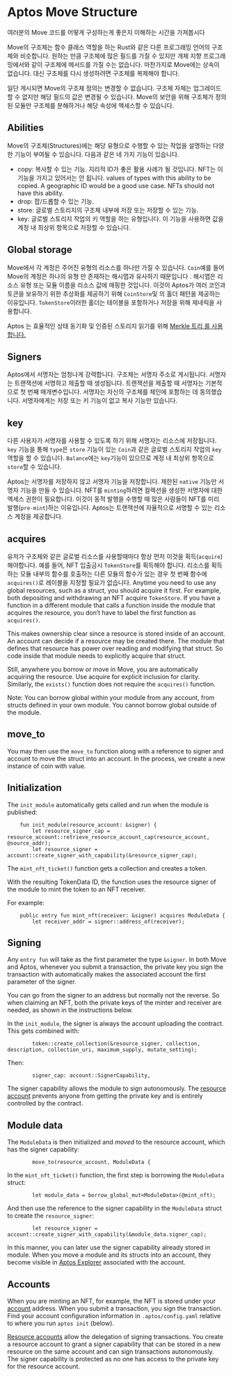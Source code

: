 # Aptos Move Structure

여러분의 Move 코드를 어떻게 구성하는게 좋은지 이해하는 시간을 가져봅시다

Move의 구조체는 함수 클래스 역할을 하는 Rust와 같은 다른 프로그래밍 언어의 구조체와 비슷합니다. 원하는 만큼 구조체에 많은 필드를 가질 수 있지만 개체 지향 프로그래밍에서와 같이 구조체에 메서드를 가질 수는 없습니다. 마찬가지로 Move에는 상속이 없습니다. 대신 구조체를 다시 생성하려면 구조체를 복제해야 합니다.

일단 게시되면 Move의 구조체 정의는 변경할 수 없습니다. 구조체 자체는 업그레이드할 수 없지만 해당 필드의 값은 변경될 수 있습니다. Move의 보안을 위해 구조체가 정의된 모듈만 구조체를 분해하거나 해당 속성에 액세스할 수 있습니다.

## Abilities

Move의 구조체(Structures)에는 해당 유형으로 수행할 수 있는 작업을 설명하는 다양한 기능이 부여될 수 있습니다. 다음과 같은 네 가지 기능이 있습니다.

- copy: 복사할 수 있는 기능. 지리적 ID가 좋은 활용 사례가 될 것입니다. NFT는 이 기능을 가지고 있어서는 안 됩니다.  values of types with this ability to be copied. A geographic ID would be a good use case. NFTs should not have this ability.
- drop: 팝/드롭할 수 있는 기능.
- store: 글로벌 스토리지의 구조체 내부에 저장 또는 저장할 수 있는 기능.
- key: 글로벌 스토리지 작업의 키 역할을 하는 유형입니다. 이 기능을 사용하면 값을 계정 내 최상위 항목으로 저장할 수 있습니다.

## Global storage

Move에서 각 계정은 주어진 유형의 리소스를 하나만 가질 수 있습니다. `Coin`예를 들어 Move의 계정은 하나의 유형 만 존재하는 해시맵과 유사하기 때문입니다 . 해시맵은 리소스 유형 또는 모듈 이름을 리소스 값에 매핑한 것입니다. 이것이 Aptos가 여러 코인과 토큰을 보유하기 위한 추상화를 제공하기 위해 `CoinStore`및 의 홀더 패턴을 제공하는 이유입니다. `TokenStore`이러한 홀더는 테이블을 포함하거나 저장을 위해 제네릭을 사용합니다.

Aptos 는 효율적인 상태 동기화 및 인증된 스토리지 읽기를 위해 [Merkle 트리 를 사용합니다.](https://aptos.dev/reference/glossary/#merkle-trees)

## Signers

Aptos에서 서명자는 엄청나게 강력합니다. 구조체는 서명자 주소로 게시됩니다. 서명자는 트랜잭션에 서명하고 제출할 때 생성됩니다. 트랜잭션을 제출할 때 서명자는 기본적으로 첫 번째 매개변수입니다. 서명자는 자신의 구조체를 체인에 포함하는 데 동의했습니다. 서명자에게는 저장 또는 키 기능이 없고 복사 기능만 있습니다.

## key

다른 사용자가 서명자를 사용할 수 있도록 하기 위해 서명자는 리소스에 저장됩니다. `key` 기능을 통해 `type`은 `store` 기능이 있는 `Coin`과 같은 글로벌 스토리지 작업의 `key` 역할을 할 수 있습니다. `Balance`에는 `key`기능이 있으므로 계정 내 최상위 항목으로 `store`할 수 있습니다.

Aptos는 서명자를 저장하지 않고 서명자 기능을 저장합니다. 제한된 `native` 기능만 서명자 기능을 만들 수 있습니다. NFT를 `minting`하려면 컬렉션을 생성한 서명자에 대한 액세스 권한이 필요합니다. 이것이 동적 발행을 수행할 때 많은 사람들이 NFT를 미리 발행(`pre-mint`)하는 이유입니다. Aptos는 트랜잭션에 자율적으로 서명할 수 있는 리소스 계정을 제공합니다.

## acquires

유저가 구조체와 같은 글로벌 리소스를 사용할때마다 항상 먼저 이것을 획득(`acquire`)해야합니다. 예를 들어,  NFT 입출금시 `TokenStore`를 획득해야 합니다. 리소스를 획득하는 모듈 내부의 함수를 호출하는 다른 모듈의 함수가 있는 경우 첫 번째 함수에 `acquires()`로 레이블을 지정할 필요가 없습니다.
Anytime you need to use any global resources, such as a struct, you should acquire it first. For example, both depositing and withdrawing an NFT acquire `TokenStore`. If you have a function in a different module that calls a function inside the module that acquires the resource, you don’t have to label the first function as `acquires()`.

This makes ownership clear since a resource is stored inside of an account. An account can decide if a resource may be created there. The module that defines that resource has power over reading and modifying that struct. So code inside that module needs to explicitly acquire that struct.

Still, anywhere you borrow or move in Move, you are automatically acquiring the resource. Use acquire for explicit inclusion for clarity. Similarly, the `exists()` function does not require the `acquires()` function.

Note: You can borrow global within your module from any account, from structs defined in your own module. You cannot borrow global outside of the module.

## move_to

You may then use the `move_to` function along with a reference to signer and account to move the struct into an account. In the process, we create a new instance of coin with value.

## Initialization

The `init_module` automatically gets called and run when the module is published:

```shell
    fun init_module(resource_account: &signer) {
        let resource_signer_cap = resource_account::retrieve_resource_account_cap(resource_account, @source_addr);
        let resource_signer = account::create_signer_with_capability(&resource_signer_cap);
```

The `mint_nft_ticket()` function gets a collection and creates a token.

With the resulting TokenData ID, the function uses the resource signer of the module to mint the token to an NFT receiver.

For example:

```shell
    public entry fun mint_nft(receiver: &signer) acquires ModuleData {
        let receiver_addr = signer::address_of(receiver);
```

## Signing

Any `entry fun` will take as the first parameter the type `&signer`. In both Move and Aptos, whenever you submit a transaction, the private key you sign the transaction with automatically makes the associated account the first parameter of the signer.

You can go from the signer to an address but normally not the reverse. So when claiming an NFT, both the private keys of the minter and receiver are needed, as shown in the instructions below.

In the `init_module`, the signer is always the account uploading the contract. This gets combined with:

```shell
        token::create_collection(&resource_signer, collection, description, collection_uri, maximum_supply, mutate_setting);

```

Then:

```shell
        signer_cap: account::SignerCapability,
```

The signer capability allows the module to sign autonomously. The [resource account](../resource-accounts.md) prevents anyone from getting the private key and is entirely controlled by the contract.

## Module data

The `ModuleData` is then initialized and _moved_ to the resource account, which has the signer capability:

```shell
        move_to(resource_account, ModuleData {
```

In the `mint_nft_ticket()` function, the first step is borrowing the `ModuleData` struct:

```shell
        let module_data = borrow_global_mut<ModuleData>(@mint_nft);
```

And then use the reference to the signer capability in the `ModuleData` struct to create the `resource_signer`:

```shell
        let resource_signer = account::create_signer_with_capability(&module_data.signer_cap);
```

In this manner, you can later use the signer capability already stored in module. When you move a module and its structs into an account, they become visible in [Aptos Explorer](https://explorer.aptoslabs.com/) associated with the account.

## Accounts

When you are minting an NFT, for example, the NFT is stored under your [account](../../concepts/accounts.md) address. When you submit a transaction, you sign the transaction. Find your account configuration information in `.aptos/config.yaml` relative to where you run `aptos init` (below).

[Resource accounts](../resource-accounts.md) allow the delegation of signing transactions. You create a resource account to grant a signer capability that can be stored in a new resource on the same account and can sign transactions autonomously. The signer capability is protected as no one has access to the private key for the resource account.
